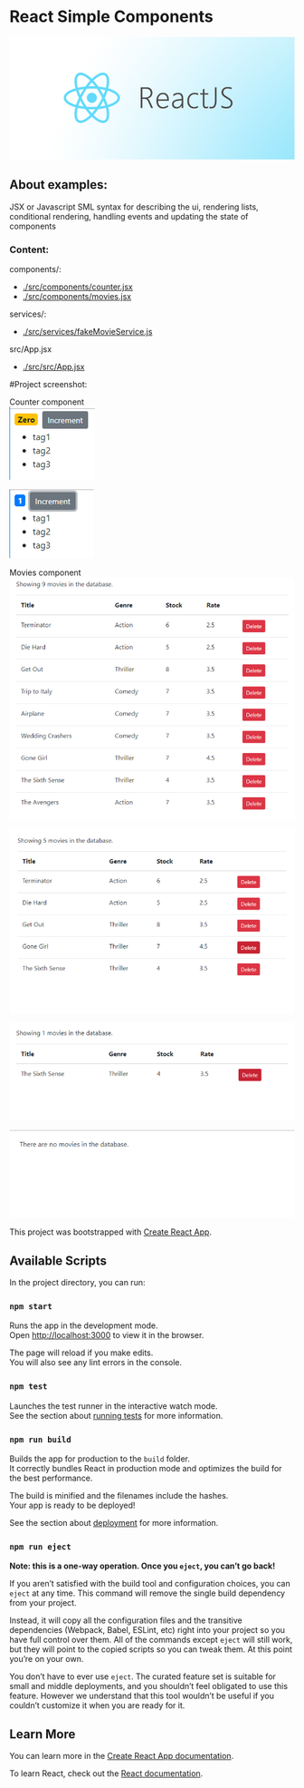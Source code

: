 # React Simple Components

![React.js](./images/reactjs.png)

## About examples:

JSX or Javascript SML syntax for describing the ui, rendering lists, conditional rendering, handling events and updating the state of components

### Content:

components/:

- [./src/components/counter.jsx](./src/components/counter.jsx)
- [./src/components/movies.jsx](./src/components/movies.jsx)

services/:

- [./src/services/fakeMovieService.js](./src/services/fakeMovieService.js)

src/App.jsx

- [./src/src/App.jsx](./src/App.jsx)

#Project screenshot:

Counter component<br>
![Counter component](./images/1-counter-component/1.png)

![Counter component](./images/1-counter-component/2.png)

Movies component<br>
![Movies component](./images/2-movies-component/1.png)

![Movies component](./images/2-movies-component/2.png)

![Movies component](./images/2-movies-component/3.png)

![Movies component](./images/2-movies-component/4.png)

This project was bootstrapped with [Create React App](https://github.com/facebook/create-react-app).

## Available Scripts

In the project directory, you can run:

### `npm start`

Runs the app in the development mode.<br>
Open [http://localhost:3000](http://localhost:3000) to view it in the browser.

The page will reload if you make edits.<br>
You will also see any lint errors in the console.

### `npm test`

Launches the test runner in the interactive watch mode.<br>
See the section about [running tests](https://facebook.github.io/create-react-app/docs/running-tests) for more information.

### `npm run build`

Builds the app for production to the `build` folder.<br>
It correctly bundles React in production mode and optimizes the build for the best performance.

The build is minified and the filenames include the hashes.<br>
Your app is ready to be deployed!

See the section about [deployment](https://facebook.github.io/create-react-app/docs/deployment) for more information.

### `npm run eject`

**Note: this is a one-way operation. Once you `eject`, you can’t go back!**

If you aren’t satisfied with the build tool and configuration choices, you can `eject` at any time. This command will remove the single build dependency from your project.

Instead, it will copy all the configuration files and the transitive dependencies (Webpack, Babel, ESLint, etc) right into your project so you have full control over them. All of the commands except `eject` will still work, but they will point to the copied scripts so you can tweak them. At this point you’re on your own.

You don’t have to ever use `eject`. The curated feature set is suitable for small and middle deployments, and you shouldn’t feel obligated to use this feature. However we understand that this tool wouldn’t be useful if you couldn’t customize it when you are ready for it.

## Learn More

You can learn more in the [Create React App documentation](https://facebook.github.io/create-react-app/docs/getting-started).

To learn React, check out the [React documentation](https://reactjs.org/).
